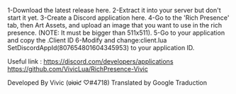 1-Download the latest release here.
2-Extract it into your server but don't start it yet.
3-Create a Discord application here.
4-Go to the 'Rich Presence' tab, then Art Assets, and upload an image that you want to use in the rich presence. (NOTE: It must be bigger than 511x511).
5-Go to your application and copy the .Client ID
6-Modify and change:client.lua
        SetDiscordAppId(807654801604345953)
to your application ID.

Useful link : https://discord.com/developers/applications
              https://github.com/VivicLua/RichPresence-Vivic

Developed By Vivic (ʋɨʋɨƈ ♡#4718)
Translated by Google Traduction
